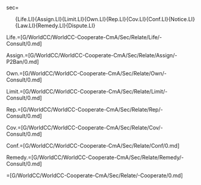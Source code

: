 sec=<ol>{Life.LI}{Assign.LI}{Limit.LI}{Own.LI}{Rep.LI}{Cov.LI}{Conf.LI}{Notice.LI}{Law.LI}{Remedy.LI}{Dispute.LI}</ol>

Life.=[G/WorldCC/WorldCC-Cooperate-CmA/Sec/Relate/Life/-Consult/0.md]

Assign.=[G/WorldCC/WorldCC-Cooperate-CmA/Sec/Relate/Assign/-P2Ban/0.md]

Own.=[G/WorldCC/WorldCC-Cooperate-CmA/Sec/Relate/Own/-Consult/0.md]

Limit.=[G/WorldCC/WorldCC-Cooperate-CmA/Sec/Relate/Limit/-Consult/0.md]

Rep.=[G/WorldCC/WorldCC-Cooperate-CmA/Sec/Relate/Rep/-Consult/0.md]

Cov.=[G/WorldCC/WorldCC-Cooperate-CmA/Sec/Relate/Cov/-Consult/0.md]

Conf.=[G/WorldCC/WorldCC-Cooperate-CmA/Sec/Relate/Conf/0.md]

Remedy.=[G/WorldCC/WorldCC-Cooperate-CmA/Sec/Relate/Remedy/-Consult/0.md]

=[G/WorldCC/WorldCC-Cooperate-CmA/Sec/Relate/-Cooperate/0.md]
